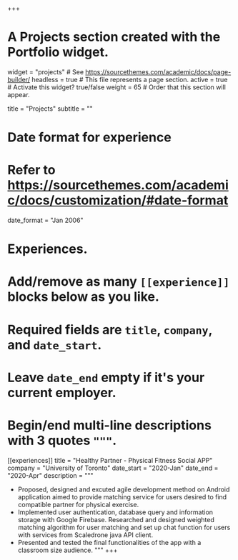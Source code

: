 +++
# A Projects section created with the Portfolio widget.
widget = "projects"  # See https://sourcethemes.com/academic/docs/page-builder/
headless = true  # This file represents a page section.
active = true  # Activate this widget? true/false
weight = 65  # Order that this section will appear.

title = "Projects"
subtitle = ""

# Date format for experience
#   Refer to https://sourcethemes.com/academic/docs/customization/#date-format
date_format = "Jan 2006"

# Experiences.
#   Add/remove as many `[[experience]]` blocks below as you like.
#   Required fields are `title`, `company`, and `date_start`.
#   Leave `date_end` empty if it's your current employer.
#   Begin/end multi-line descriptions with 3 quotes `"""`.

[[experiences]]
  title = "Healthy Partner - Physical Fitness Social APP"
  company = "University of Toronto"
  date_start = "2020-Jan"
  date_end = "2020-Apr"
  description = """
  * Proposed, designed and excuted agile development method on Android application aimed to provide matching service
for users desired to find compatible partner for physical exercise.
  * Implemented user authentication, database query and information storage with Google Firebase. Researched and
designed weighted matching algorithm for user matching and set up chat function for users with services from
Scaledrone java API client.
  * Presented and tested the final functionalities of the app with a classroom size audience.
  """
+++

